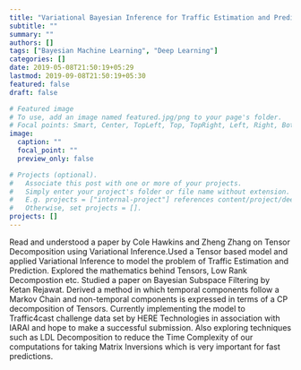 ```yaml
---
title: "Variational Bayesian Inference for Traffic Estimation and Prediction using Tensor Decomposition"
subtitle: ""
summary: ""
authors: []
tags: ["Bayesian Machine Learning", "Deep Learning"]
categories: []
date: 2019-05-08T21:50:19+05:29
lastmod: 2019-09-08T21:50:19+05:30
featured: false
draft: false

# Featured image
# To use, add an image named featured.jpg/png to your page's folder.
# Focal points: Smart, Center, TopLeft, Top, TopRight, Left, Right, BottomLeft, Bottom, BottomRight.
image:
  caption: ""
  focal_point: ""
  preview_only: false

# Projects (optional).
#   Associate this post with one or more of your projects.
#   Simply enter your project's folder or file name without extension.
#   E.g. projects = ["internal-project"] references content/project/deep-learning/index.md.
#   Otherwise, set projects = [].
projects: []
---
```

Read and understood a paper by Cole Hawkins and Zheng Zhang on Tensor Decomposition using Variational Inference.Used a Tensor based model and applied Variational Inference to model the problem of Traffic Estimation and Prediction. Explored the mathematics behind Tensors, Low Rank Decompostion etc. Studied a paper on Bayesian Subspace Filtering by Ketan Rejawat. Derived a method in which temporal components follow a Markov Chain and non-temporal components is expressed in terms of a CP decomposition of Tensors. Currently implementing the model to Traffic4cast challenge data set by HERE Technologies in association with IARAI and hope to make a successful submission. Also exploring techniques such as LDL Decomposition to reduce the Time Complexity of our computations for taking Matrix Inversions which is very important for fast predictions.